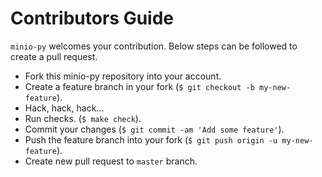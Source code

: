 # Contributors Guide
``minio-py`` welcomes your contribution. Below steps can be followed to create a pull request.

* Fork this minio-py repository into your account.
* Create a feature branch in your fork (`$ git checkout -b my-new-feature`).
* Hack, hack, hack...
* Run checks. (`$ make check`).
* Commit your changes (`$ git commit -am 'Add some feature'`).
* Push the feature branch into your fork (`$ git push origin -u my-new-feature`).
* Create new pull request to `master` branch.
